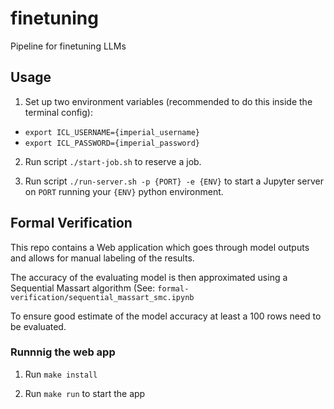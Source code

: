 # finetuning
Pipeline for finetuning LLMs


## Usage
1. Set up two environment variables (recommended to do this inside the terminal config):
- `export ICL_USERNAME={imperial_username}`
- `export ICL_PASSWORD={imperial_password}`

2. Run script `./start-job.sh` to reserve a job.

3. Run script `./run-server.sh -p {PORT} -e {ENV}` to start a Jupyter server on `PORT` running your `{ENV}` python environment.


## Formal Verification
This repo contains a Web application which goes through model outputs and allows for manual labeling of the results.

The accuracy of the evaluating model is then approximated using a Sequential Massart algorithm (See: `formal-verification/sequential_massart_smc.ipynb`

To ensure good estimate of the model accuracy at least a 100 rows need to be evaluated.

### Runnnig the web app

1. Run `make install`

2. Run `make run` to start the app
